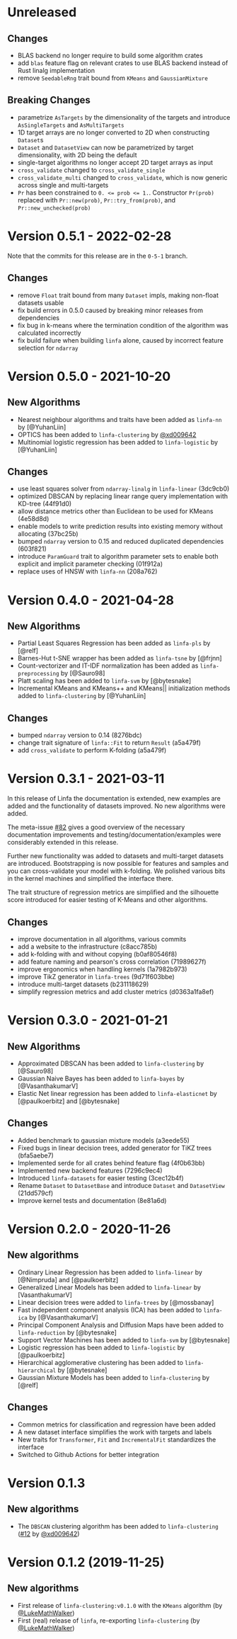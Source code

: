 Unreleased
========================

Changes
-----------
 * BLAS backend no longer require to build some algorithm crates
 * add `blas` feature flag on relevant crates to use BLAS backend instead of Rust linalg implementation
 * remove `SeedableRng` trait bound from `KMeans` and `GaussianMixture`

Breaking Changes
-----------
 * parametrize `AsTargets` by the dimensionality of the targets and introduce `AsSingleTargets` and `AsMultiTargets`
 * 1D target arrays are no longer converted to 2D when constructing `Dataset`s
 * `Dataset` and `DatasetView` can now be parametrized by target dimensionality, with 2D being the default
 * single-target algorithms no longer accept 2D target arrays as input
 * `cross_validate` changed to `cross_validate_single`
 * `cross_validate_multi` changed to `cross_validate`, which is now generic across single and multi-targets
 * `Pr` has been constrained to `0. <= prob <= 1.`. Constructor `Pr(prob)` replaced with `Pr::new(prob)`, `Pr::try_from(prob)`, and `Pr::new_unchecked(prob)`

Version 0.5.1 - 2022-02-28
========================

Note that the commits for this release are in the `0-5-1` branch.

Changes
-----------
 * remove `Float` trait bound from many `Dataset` impls, making non-float datasets usable
 * fix build errors in 0.5.0 caused by breaking minor releases from dependencies
 * fix bug in k-means where the termination condition of the algorithm was calculated incorrectly
 * fix build failure when building `linfa` alone, caused by incorrect feature selection for `ndarray`

Version 0.5.0 - 2021-10-20
========================

New Algorithms
-----------

 * Nearest neighbour algorithms and traits have been added as `linfa-nn` by [@YuhanLiin]
 * OPTICS has been added to `linfa-clustering` by [@xd009642]
 * Multinomial logistic regression has been added to `linfa-logistic` by [@YuhanLiin]

Changes
-----------
 * use least squares solver from `ndarray-linalg` in `linfa-linear` (3dc9cb0)
 * optimized DBSCAN by replacing linear range query implementation with KD-tree (44f91d0)
 * allow distance metrics other than Euclidean to be used for KMeans (4e58d8d)
 * enable models to write prediction results into existing memory without allocating (37bc25b)
 * bumped `ndarray` version to 0.15 and reduced duplicated dependencies (603f821)
 * introduce `ParamGuard` trait to algorithm parameter sets to enable both explicit and implicit parameter checking (01f912a)
 * replace uses of HNSW with `linfa-nn` (208a762)

Version 0.4.0 - 2021-04-28
========================

New Algorithms
-----------

 * Partial Least Squares Regression has been added as `linfa-pls` by [@relf]
 * Barnes-Hut t-SNE wrapper has been added as `linfa-tsne` by [@frjnn]
 * Count-vectorizer and IT-IDF normalization has been added as `linfa-preprocessing` by [@Sauro98]
 * Platt scaling has been added to `linfa-svm` by [@bytesnake]
 * Incremental KMeans and KMeans++ and KMeans|| initialization methods added to `linfa-clustering` by [@YuhanLiin]

Changes
-----------
 * bumped `ndarray` version to 0.14 (8276bdc)
 * change trait signature of `linfa::Fit` to return `Result` (a5a479f)
 * add `cross_validate` to perform K-folding (a5a479f)

Version 0.3.1 - 2021-03-11
========================

In this release of Linfa the documentation is extended, new examples are added and the functionality of datasets improved. No new algorithms were added.

The meta-issue [#82](https://github.com/rust-ml/linfa/issues/82) gives a good overview of the necessary documentation improvements and testing/documentation/examples were considerably extended in this release. 

Further new functionality was added to datasets and multi-target datasets are introduced. Bootstrapping is now possible for features and samples and you can cross-validate your model with k-folding. We polished various bits in the kernel machines and simplified the interface there.

The trait structure of regression metrics are simplified and the silhouette score introduced for easier testing of K-Means and other algorithms.

Changes
-----------
 * improve documentation in all algorithms, various commits
 * add a website to the infrastructure (c8acc785b)
 * add k-folding with and without copying (b0af80546f8)
 * add feature naming and pearson's cross correlation (71989627f)
 * improve ergonomics when handling kernels (1a7982b973)
 * improve TikZ generator in `linfa-trees` (9d71f603bbe)
 * introduce multi-target datasets (b231118629)
 * simplify regression metrics and add cluster metrics (d0363a1fa8ef)

Version 0.3.0 - 2021-01-21
=========================

New Algorithms
-----------

 * Approximated DBSCAN has been added to `linfa-clustering` by [@Sauro98]
 * Gaussian Naive Bayes  has been added to `linfa-bayes` by [@VasanthakumarV]
 * Elastic Net linear regression has been added to `linfa-elasticnet` by [@paulkoerbitz] and [@bytesnake]

Changes
----------

 * Added benchmark to gaussian mixture models (a3eede55)
 * Fixed bugs in linear decision trees, added generator for TiKZ trees (bfa5aebe7)
 * Implemented serde for all crates behind feature flag (4f0b63bb)
 * Implemented new backend features (7296c9ec4)
 * Introduced `linfa-datasets` for easier testing (3cec12b4f)
 * Rename `Dataset` to `DatasetBase` and introduce `Dataset` and `DatasetView` (21dd579cf)
 * Improve kernel tests and documentation (8e81a6d)

Version 0.2.0 - 2020-11-26
==========================

New algorithms
-----------

 - Ordinary Linear Regression has been added to `linfa-linear` by [@Nimpruda] and [@paulkoerbitz]
 - Generalized Linear Models has been added to `linfa-linear` by [VasanthakumarV]
 - Linear decision trees were added to `linfa-trees` by [@mossbanay]
 - Fast independent component analysis (ICA) has been added to `linfa-ica` by [@VasanthakumarV]
 - Principal Component Analysis and Diffusion Maps have been added to `linfa-reduction` by [@bytesnake]
 - Support Vector Machines has been added to `linfa-svm` by [@bytesnake]
 - Logistic regression has been added to `linfa-logistic` by [@paulkoerbitz]
 - Hierarchical agglomerative clustering has been added to `linfa-hierarchical` by [@bytesnake]
 - Gaussian Mixture Models has been added to `linfa-clustering` by [@relf]

Changes
----------

 - Common metrics for classification and regression have been added
 - A new dataset interface simplifies the work with targets and labels
 - New traits for `Transformer`, `Fit` and `IncrementalFit` standardizes the interface
 - Switched to Github Actions for better integration

Version 0.1.3
===========================

New algorithms 
------------

 - The `DBSCAN` clustering algorithm has been added to `linfa-clustering` ([#12](https://github.com/LukeMathWalker/linfa/pull/12) by [@xd009642])
   
Version 0.1.2 (2019-11-25)
===========================

New algorithms 
------------

 - First release of `linfa-clustering:v0.1.0` with the `KMeans` algorithm (by [@LukeMathWalker])
 - First (real) release of `linfa`, re-exporting `linfa-clustering` (by [@LukeMathWalker])
 

[@LukeMathWalker]: https://github.com/LukeMathWalker
[@xd009642]: https://github.com/xd009642
